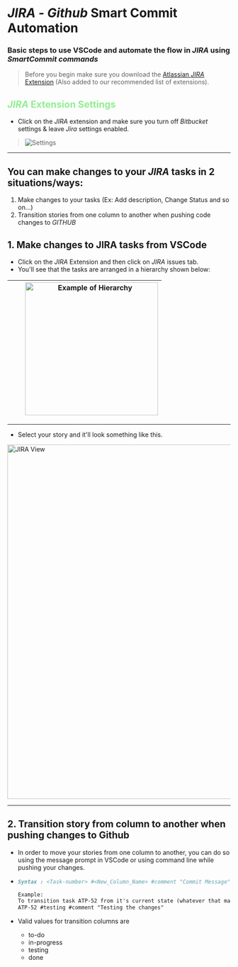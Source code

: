 # _JIRA_ - _Github_ Smart Commit Automation

### Basic steps to use VSCode and automate the flow in _JIRA_ using _SmartCommit commands_

> <span> Before you begin make sure you download the [Atlassian _JIRA_ Extension](https://marketplace.visualstudio.com/items?itemName=Atlassian.atlascode) (Also added to our recommended list of extensions).
> </span>

## <span style="color:lightgreen">_JIRA_ Extension Settings</span>

- Click on the _JIRA_ extension and make sure you turn off _Bitbucket_ settings & leave _Jira_ settings enabled.

> ![Settings](https://i.ibb.co/zVT3VZ3/Screen-Shot-2021-03-14-at-8-20-04-PM.png)

---

## You can make changes to your _JIRA_ tasks in 2 situations/ways:

1. Make changes to your tasks (Ex: Add description, Change Status and so on...)
2. Transition stories from one column to another when pushing code changes to _GITHUB_

## 1. Make changes to JIRA tasks from VSCode

- Click on the _JIRA_ Extension and then click on _JIRA_ issues tab.
- You'll see that the tasks are arranged in a hierarchy shown below:

|     |     | <img src="https://i.ibb.co/HgrzDZv/Screen-Shot-2021-03-14-at-8-49-26-PM.png" alt="Example of Hierarchy" width="300"/> |
| :-: | :-: | :-------------------------------------------------------------------------------------------------------------------: |

---

- Select your story and it'll look something like this.

<img src="https://i.ibb.co/v15hngH/Screen-Shot-2021-03-14-at-9-10-53-PM.png" alt="JIRA View" width="800"/>

---

## 2. Transition story from column to another when pushing changes to Github

- In order to move your stories from one column to another, you can do so using the message prompt in VSCode or using command line while pushing your changes.

- ```md
  Syntax : <Task-number> #<New_Column_Name> #comment "Commit Message"

  Example:
  To transition task ATP-52 from it's current state (whatever that may be) to testing, the syntax would be.
  ATP-52 #testing #comment "Testing the changes"
  ```

- Valid values for transition columns are
  - to-do
  - in-progress
  - testing
  - done
